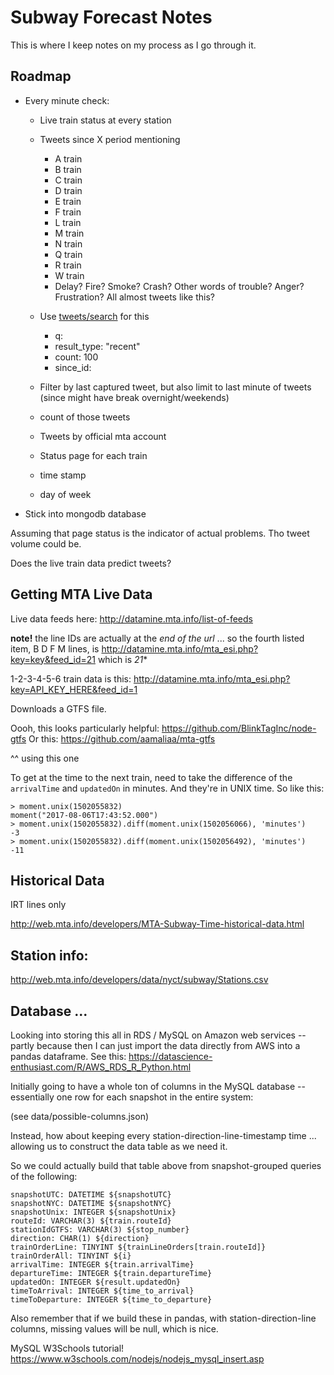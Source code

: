 # Subway Forecast Notes

This is where I keep notes on my process as I go through it.

## Roadmap

- Every minute check:

    - Live train status at every station

    - Tweets since X period mentioning
        - A train
        - B train
        - C train
        - D train 
        - E train
        - F train 
        - L train 
        - M train
        - N train
        - Q train
        - R train
        - W train
        - Delay? Fire? Smoke? Crash? Other words of trouble? Anger? Frustration? All almost tweets like this?
    - Use [tweets/search](https://dev.twitter.com/rest/reference/get/search/tweets) for this
        - q: 
        - result_type: "recent"
        - count: 100
        - since_id:     
    - Filter by last captured tweet, but also limit to last minute of tweets (since might have break overnight/weekends)

    - count of those tweets

    - Tweets by official mta account

    - Status page for each train

    - time stamp

    - day of week 

- Stick into mongodb database

Assuming that page status is the indicator of actual problems. Tho tweet volume could be. 

Does the live train data predict tweets?

## Getting MTA Live Data

Live data feeds here: http://datamine.mta.info/list-of-feeds

**note!** the line IDs are actually at the _end of the url_ ... so the fourth listed item, B D F M lines, is http://datamine.mta.info/mta_esi.php?key=key&feed_id=21 which is *21**

1-2-3-4-5-6 train data is this: http://datamine.mta.info/mta_esi.php?key=API_KEY_HERE&feed_id=1

Downloads a GTFS file. 

Oooh, this looks particularly helpful: https://github.com/BlinkTagInc/node-gtfs
Or this: https://github.com/aamaliaa/mta-gtfs

^^ using this one

To get at the time to the next train, need to take the difference of the `arrivalTime` and `updatedOn` in minutes. And they're in UNIX time. So like this:

```
> moment.unix(1502055832)
moment("2017-08-06T17:43:52.000")
> moment.unix(1502055832).diff(moment.unix(1502056066), 'minutes')
-3
> moment.unix(1502055832).diff(moment.unix(1502056492), 'minutes')
-11
```

## Historical Data

IRT lines only

http://web.mta.info/developers/MTA-Subway-Time-historical-data.html

## Station info:

http://web.mta.info/developers/data/nyct/subway/Stations.csv

## Database ...

Looking into storing this all in RDS / MySQL on Amazon web services -- partly because then I can just import the data directly from AWS into a pandas dataframe. See this: https://datascience-enthusiast.com/R/AWS_RDS_R_Python.html

Initially going to have a whole ton of columns in the MySQL database -- essentially one row for each snapshot in the entire system: 

(see data/possible-columns.json)

Instead, how about keeping every station-direction-line-timestamp time ... allowing us to construct the data table as we need it.

So we could actually build that table above from snapshot-grouped queries of the following:

    snapshotUTC: DATETIME ${snapshotUTC}
    snapshotNYC: DATETIME ${snapshotNYC}
    snapshotUnix: INTEGER ${snapshotUnix}
    routeId: VARCHAR(3) ${train.routeId}
    stationIdGTFS: VARCHAR(3) ${stop_number}
    direction: CHAR(1) ${direction}
    trainOrderLine: TINYINT ${trainLineOrders[train.routeId]}
    trainOrderAll: TINYINT ${i}
    arrivalTime: INTEGER ${train.arrivalTime}
    departureTime: INTEGER ${train.departureTime}
    updatedOn: INTEGER ${result.updatedOn}
    timeToArrival: INTEGER ${time_to_arrival}
    timeToDeparture: INTEGER ${time_to_departure}
    
Also remember that if we build these in pandas, with station-direction-line columns, missing values will be null, which is nice.

MySQL W3Schools tutorial! https://www.w3schools.com/nodejs/nodejs_mysql_insert.asp



    


    
    
    
    
